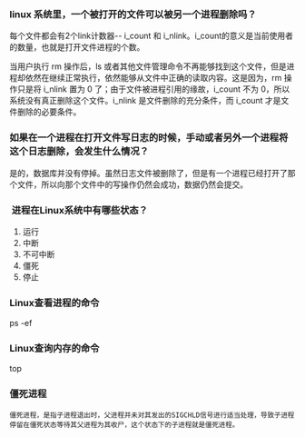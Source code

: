 ### linux 系统里，一个被打开的文件可以被另一个进程删除吗？

每个文件都会有2个link计数器-- i_count 和 i_nlink。i_count的意义是当前使用者的数量，也就是打开文件进程的个数。

当用户执行 rm 操作后，ls 或者其他文件管理命令不再能够找到这个文件，但是进程却依然在继续正常执行，依然能够从文件中正确的读取内容。这是因为，rm 操作只是将 i_nlink 置为 0 了；由于文件被进程引用的缘故，i_count 不为 0，所以系统没有真正删除这个文件。i_nlink 是文件删除的充分条件，而 i_count 才是文件删除的必要条件。

### 如果在一个进程在打开文件写日志的时候，手动或者另外一个进程将这个日志删除，会发生什么情况？

是的，数据库并没有停掉。虽然日志文件被删除了，但是有一个进程已经打开了那个文件，所以向那个文件中的写操作仍然会成功，数据仍然会提交。

###  进程在Linux系统中有哪些状态？

1. 运行
2. 中断
3. 不可中断
4. 僵死
5. 停止
### Linux查看进程的命令

ps -ef

### Linux查询内存的命令

top

### 僵死进程

	僵死进程，是指子进程退出时，父进程并未对其发出的SIGCHLD信号进行适当处理，导致子进程停留在僵死状态等待其父进程为其收尸，这个状态下的子进程就是僵死进程。


